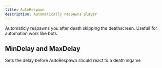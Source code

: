 ```yaml
---
title: AutoRespawn
description: Automatically respawns player
---
```

Automaticly respawns you after death skipping the deathscreen. Usefull for automation work like bots

## MinDelay and MaxDelay
Sets the delay before AutoRespawn should react to a death ingame